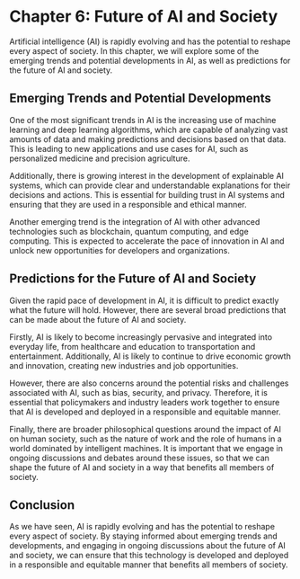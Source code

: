 Chapter 6: Future of AI and Society
===================================

Artificial intelligence (AI) is rapidly evolving and has the potential to reshape every aspect of society. In this chapter, we will explore some of the emerging trends and potential developments in AI, as well as predictions for the future of AI and society.

Emerging Trends and Potential Developments
------------------------------------------

One of the most significant trends in AI is the increasing use of machine learning and deep learning algorithms, which are capable of analyzing vast amounts of data and making predictions and decisions based on that data. This is leading to new applications and use cases for AI, such as personalized medicine and precision agriculture.

Additionally, there is growing interest in the development of explainable AI systems, which can provide clear and understandable explanations for their decisions and actions. This is essential for building trust in AI systems and ensuring that they are used in a responsible and ethical manner.

Another emerging trend is the integration of AI with other advanced technologies such as blockchain, quantum computing, and edge computing. This is expected to accelerate the pace of innovation in AI and unlock new opportunities for developers and organizations.

Predictions for the Future of AI and Society
--------------------------------------------

Given the rapid pace of development in AI, it is difficult to predict exactly what the future will hold. However, there are several broad predictions that can be made about the future of AI and society.

Firstly, AI is likely to become increasingly pervasive and integrated into everyday life, from healthcare and education to transportation and entertainment. Additionally, AI is likely to continue to drive economic growth and innovation, creating new industries and job opportunities.

However, there are also concerns around the potential risks and challenges associated with AI, such as bias, security, and privacy. Therefore, it is essential that policymakers and industry leaders work together to ensure that AI is developed and deployed in a responsible and equitable manner.

Finally, there are broader philosophical questions around the impact of AI on human society, such as the nature of work and the role of humans in a world dominated by intelligent machines. It is important that we engage in ongoing discussions and debates around these issues, so that we can shape the future of AI and society in a way that benefits all members of society.

Conclusion
----------

As we have seen, AI is rapidly evolving and has the potential to reshape every aspect of society. By staying informed about emerging trends and developments, and engaging in ongoing discussions about the future of AI and society, we can ensure that this technology is developed and deployed in a responsible and equitable manner that benefits all members of society.
